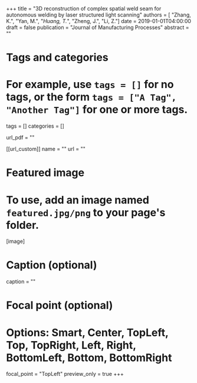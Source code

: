 +++
title = "3D reconstruction of complex spatial weld seam for autonomous welding by laser structured light scanning"
authors = [ "Zhang, K.", "Yan, M.", "*Huang, T.*", "Zheng, J.", "Li, Z."]
date = 2019-01-01T04:00:00
draft = false
publication = "Journal of Manufacturing Processes"
abstract    = ""

# Tags and categories
# For example, use `tags = []` for no tags, or the form `tags = ["A Tag", "Another Tag"]` for one or more tags.
tags = []
categories = []

url_pdf = ""

[[url_custom]]
  name = ""
  url  = ""

# Featured image
# To use, add an image named `featured.jpg/png` to your page's folder. 
[image]
  # Caption (optional)
  caption = ""

  # Focal point (optional)
  # Options: Smart, Center, TopLeft, Top, TopRight, Left, Right, BottomLeft, Bottom, BottomRight
  focal_point = "TopLeft"
  preview_only = true
+++

